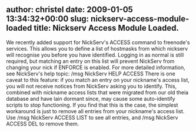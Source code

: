 author: christel
date: 2009-01-05 13:34:32+00:00
slug: nickserv-access-module-loaded
title: Nickserv Access Module Loaded.
---

We recently added support for NickServ's ACCESS command to freenode's services. This allows you to define a list of hostmasks from which nickserv will recognise you before you have identified. Logging in as normal is still required, but matching an entry on this list will prevent NickServ from changing your nick if ENFORCE is enabled.
For more detailed information, see NickServ's help topic:
/msg NickServ HELP ACCESS
There is one caveat to this feature: if you match an entry on your nickname's access list, you will not receive notices from NickServ asking you to identify. This, combined with nickname access lists that were migrated from our old theia database and have lain dormant since, may cause some auto-identify scripts to stop functioning.
If you find that this is the case, the simplest workaround is just to remove all entries from your nickname's access list. Use
/msg NickServ ACCESS LIST
to see all entries, and
/msg NickServ ACCESS DEL <hostmask>
to remove them.
